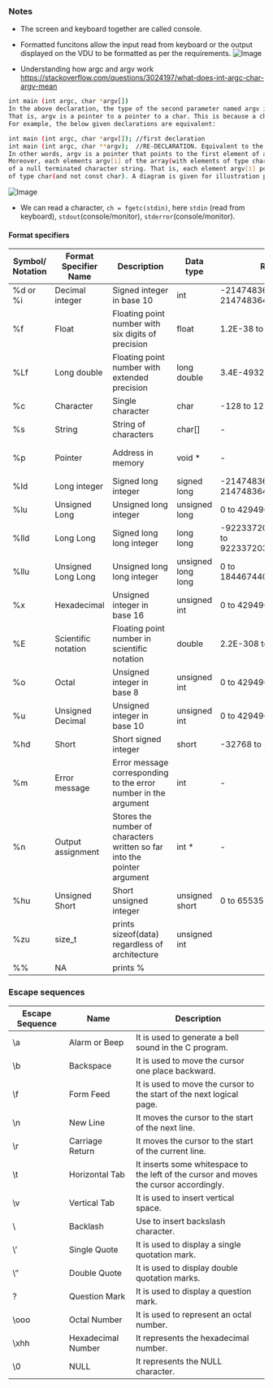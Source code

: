 ### Notes

- The screen and keyboard together are called console.
- Formatted funcitons allow the input read from keyboard or the output displayed on the VDU
  to be formatted as per the requirements.
![Image](https://github.com/user-attachments/assets/a5c5081b-2a19-4984-bd66-1b783e74fd1f)

- Understanding how argc and argv work https://stackoverflow.com/questions/3024197/what-does-int-argc-char-argv-mean
```bash
int main (int argc, char *argv[])
In the above declaration, the type of the second parameter named argv is actually a char**.
That is, argv is a pointer to a pointer to a char. This is because a char* [] decays to a char** due to type decay.
For example, the below given declarations are equivalent:

int main (int argc, char *argv[]); //first declaration
int main (int argc, char **argv);  //RE-DECLARATION. Equivalent to the above declaration
In other words, argv is a pointer that points to the first element of an array with elements of type char*.
Moreover, each elements argv[i] of the array(with elements of type char*) itself point to a character which is the start
of a null terminated character string. That is, each element argv[i] points to the first element of an array with elements
of type char(and not const char). A diagram is given for illustration purposes:
```
![Image](https://github.com/user-attachments/assets/62b4d033-aef5-4095-8ac7-525878a3c3e5)
- We can read a character, `ch = fgetc(stdin)`, here `stdin` (read from keyboard), `stdout`(console/monitor), `stderror`(console/monitor).



#### Format specifiers

Symbol/ Notation | Format Specifier Name | Description | Data type | Range | Size
-- | -- | -- | -- | -- | --
%d or %i | Decimal integer | Signed integer in base 10 | int | -2147483648 to 2147483647 | 4 bytes
%f | Float | Floating point number with six digits of precision | float | 1.2E-38 to 3.4E+38 | 4 bytes
%Lf | Long double | Floating point number with extended precision | long double | 3.4E-4932 to 1.1E+4932 | 10 or 16 bytes
%c | Character | Single character | char | -128 to 127 | 1 byte
%s | String | String of characters | char[] | - | -
%p | Pointer | Address in memory | void * | - | 4 or 8 bytes
%Id | Long integer | Signed long integer | signed long | -2147483648 to 2147483647 | 4 bytes
%lu | Unsigned Long | Unsigned long integer | unsigned long | 0 to 4294967295 | 4 bytes
%lld | Long Long | Signed long long integer | long long | -9223372036854775808 to 9223372036854775807 | 8 bytes
%llu | Unsigned Long Long | Unsigned long long integer | unsigned long long | 0 to 18446744073709551615 | 8 bytes
%x | Hexadecimal | Unsigned integer in base 16 | unsigned int | 0 to 4294967295 | 4 bytes
%E | Scientific notation | Floating point number in scientific notation | double | 2.2E-308 to 1.8E+308 | 8 bytes
%o | Octal | Unsigned integer in base 8 | unsigned int | 0 to 4294967295 | 4 bytes
%u | Unsigned Decimal | Unsigned integer in base 10 | unsigned int | 0 to 4294967295 | 4 bytes
%hd | Short | Short signed integer | short | -32768 to 32767 | 2 bytes
%m | Error message | Error message corresponding to the error number in the argument | int | - | -
%n | Output assignment | Stores the number of characters written so far into the pointer argument | int * | - | -
%hu | Unsigned Short | Short unsigned integer | unsigned short | 0 to 65535 | 2 bytes
%zu | size_t | prints sizeof(data) regardless of architecture | unsigned int | 
%%  | NA | prints %

### Escape sequences

Escape Sequence | Name | Description
-- | -- | --
\a | Alarm or Beep | It is used to generate a bell sound in the C program.
\b | Backspace | It is used to move the cursor one place backward.
\f | Form Feed | It is used to move the cursor to the start of the next logical page.
\n | New Line | It moves the cursor to the start of the next line.
\r | Carriage Return | It moves the cursor to the start of the current line.
\t | Horizontal Tab | It inserts some whitespace to the left of the cursor and moves the cursor accordingly.
\v | Vertical Tab | It is used to insert vertical space.
\\ | Backlash | Use to insert backslash character.
\’ | Single Quote | It is used to display a single quotation mark.
\” | Double Quote | It is used to display double quotation marks.
\? | Question Mark | It is used to display a question mark.
\ooo | Octal Number | It is used to represent an octal number.
\xhh | Hexadecimal Number | It represents the hexadecimal number.
\0 | NULL | It represents the NULL character.

